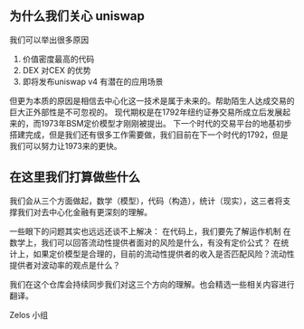 ## 为什么我们关心 uniswap

我们可以举出很多原因
1. 价值密度最高的代码
2. DEX 对CEX 的优势
3. 即将发布uniswap v4 有潜在的应用场景
   
但更为本质的原因是相信去中心化这一技术是属于未来的。帮助陌生人达成交易的巨大正外部性是不可忽视的。
现代期权是在1792年纽约证券交易所成立后发展起来的，而1973年BSM定价模型才刚刚被提出。
下一个时代的交易平台的地基初步搭建完成，但是我们还有很多工作需要做，我们目前在下一个时代的1792，但是我们可以努力让1973来的更快。



## 在这里我们打算做些什么

我们会从三个方面做起，数学（模型），代码（构造），统计（现实），这三者将支撑我们对去中心化金融有更深刻的理解。

一些眼下的问题其实也远远还谈不上解决：
在代码上，我们要先了解运作机制
在数学上，我们可以回答流动性提供者面对的风险是什么，有没有定价公式？
在统计上，如果定价模型是合理的，目前的流动性提供者的收入是否匹配风险？流动性提供者对波动率的观点是什么？

我们在这个仓库会持续同步我们对这三个方向的理解。也会精选一些相关内容进行翻译。


Zelos 小组




